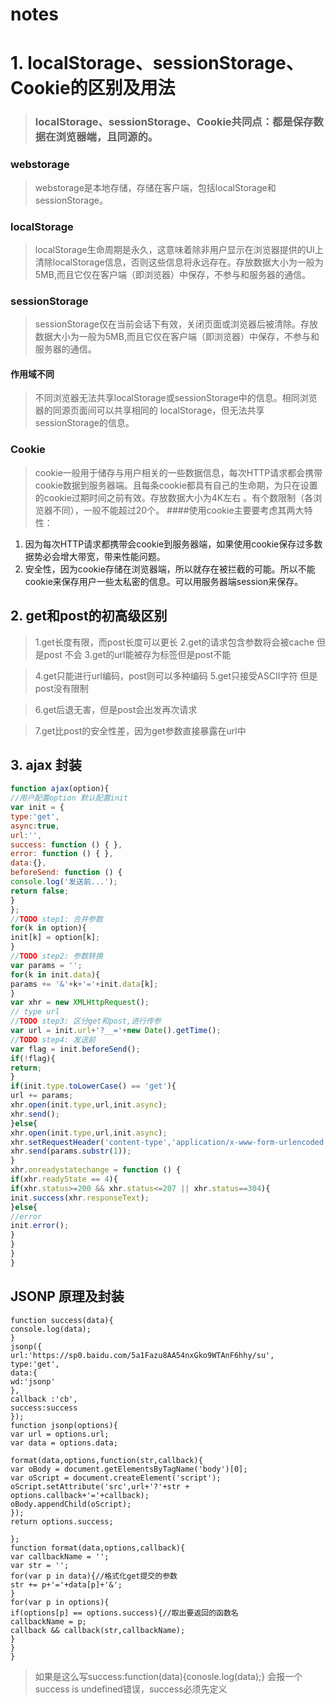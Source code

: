 # notes
#
#
# 1. localStorage、sessionStorage、Cookie的区别及用法

>### localStorage、sessionStorage、Cookie共同点：都是保存数据在浏览器端，且同源的。

### webstorage
> webstorage是本地存储，存储在客户端，包括localStorage和sessionStorage。

### localStorage
> localStorage生命周期是永久，这意味着除非用户显示在浏览器提供的UI上清除localStorage信息，否则这些信息将永远存在。存放数据大小为一般为5MB,而且它仅在客户端（即浏览器）中保存，不参与和服务器的通信。

### sessionStorage
> sessionStorage仅在当前会话下有效，关闭页面或浏览器后被清除。存放数据大小为一般为5MB,而且它仅在客户端（即浏览器）中保存，不参与和服务器的通信。

#### 作用域不同
> 不同浏览器无法共享localStorage或sessionStorage中的信息。相同浏览器的同源页面间可以共享相同的 localStorage，但无法共享sessionStorage的信息。

### Cookie
> cookie一般用于储存与用户相关的一些数据信息，每次HTTP请求都会携带cookie数据到服务器端。且每条cookie都具有自己的生命期，为只在设置的cookie过期时间之前有效。存放数据大小为4K左右 。有个数限制（各浏览器不同），一般不能超过20个。
####使用cookie主要要考虑其两大特性：
1. 因为每次HTTP请求都携带会cookie到服务器端，如果使用cookie保存过多数据势必会增大带宽，带来性能问题。
2. 安全性，因为cookie存储在浏览器端，所以就存在被拦截的可能。所以不能cookie来保存用户一些太私密的信息。可以用服务器端session来保存。

## 2. get和post的初高级区别
> 1.get长度有限，而post长度可以更长
> 2.get的请求包含参数将会被cache 但是post 不会
> 3.get的url能被存为标签但是post不能

> 4.get只能进行url编码，post则可以多种编码
> 5.get只接受ASCII字符 但是post没有限制

> 6.get后退无害，但是post会出发再次请求

> 7.get比post的安全性差，因为get参数直接暴露在url中

## 3. ajax 封装
```javascript
function ajax(option){
//用户配置option 默认配置init
var init = {
type:'get',
async:true,
url:'',
success: function () { },
error: function () { },
data:{},
beforeSend: function () {
console.log('发送前...');
return false;
}
};
//TODO step1: 合并参数
for(k in option){
init[k] = option[k];
}
//TODO step2: 参数转换
var params = '';
for(k in init.data){
params += '&'+k+'='+init.data[k];
}
var xhr = new XMLHttpRequest();
// type url
//TODO step3: 区分get和post,进行传参
var url = init.url+'?__='+new Date().getTime();
//TODO step4: 发送前
var flag = init.beforeSend();
if(!flag){
return;
}
if(init.type.toLowerCase() == 'get'){
url += params;
xhr.open(init.type,url,init.async);
xhr.send();
}else{
xhr.open(init.type,url,init.async);
xhr.setRequestHeader('content-type','application/x-www-form-urlencoded');
xhr.send(params.substr(1));
}
xhr.onreadystatechange = function () {
if(xhr.readyState == 4){
if(xhr.status>=200 && xhr.status<=207 || xhr.status==304){
init.success(xhr.responseText);
}else{
//error
init.error();
}
}
}
}
```

## JSONP 原理及封装
```
function success(data){
console.log(data);
}
jsonp({
url:'https://sp0.baidu.com/5a1Fazu8AA54nxGko9WTAnF6hhy/su',
type:'get',
data:{
wd:'jsonp'
},
callback :'cb',
success:success
});
function jsonp(options){
var url = options.url;
var data = options.data;

format(data,options,function(str,callback){
var oBody = document.getElementsByTagName('body')[0];
var oScript = document.createElement('script');
oScript.setAttribute('src',url+'?'+str + options.callback+'='+callback);
oBody.appendChild(oScript);
});
return options.success;

};
function format(data,options,callback){
var callbackName = '';
var str = '';
for(var p in data){//格式化get提交的参数
str += p+'='+data[p]+'&';
}
for(var p in options){
if(options[p] == options.success){//取出要返回的函数名
callbackName = p;
callback && callback(str,callbackName);
}
}
}
```

> 如果是这么写success:function(data){conosle.log(data);}
会报一个success is undefined错误，success必须先定义
